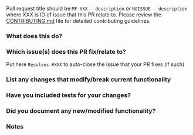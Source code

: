 Pull request title should be `MF-XXX - description` or `NOISSUE - description` where XXX is ID of issue that this PR relate to.
Please review the [CONTRIBUTING.md](https://github.com/mainflux/mainflux/blob/master/CONTRIBUTING.md) file for detailed contributing guidelines.

### What does this do?

### Which issue(s) does this PR fix/relate to?

Put here `Resolves #XXX` to auto-close the issue that your PR fixes (if such)

### List any changes that modify/break current functionality

### Have you included tests for your changes?

### Did you document any new/modified functionality?

### Notes
